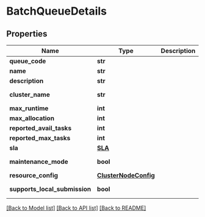 # BatchQueueDetails

## Properties
Name | Type | Description | Notes
------------ | ------------- | ------------- | -------------
**queue_code** | **str** |  | 
**name** | **str** |  | [optional] 
**description** | **str** |  | [optional] 
**cluster_name** | **str** |  | [optional] [readonly] 
**max_runtime** | **int** |  | [optional] 
**max_allocation** | **int** |  | [optional] 
**reported_avail_tasks** | **int** |  | [optional] 
**reported_max_tasks** | **int** |  | [optional] 
**sla** | [**SLA**](SLA.md) |  | 
**maintenance_mode** | **bool** |  | [optional] [readonly] 
**resource_config** | [**ClusterNodeConfig**](ClusterNodeConfig.md) |  | 
**supports_local_submission** | **bool** |  | [optional] [readonly] 

[[Back to Model list]](../README.md#documentation-for-models) [[Back to API list]](../README.md#documentation-for-api-endpoints) [[Back to README]](../README.md)


